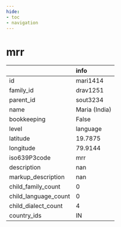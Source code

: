 ```yaml
---
hide:
- toc
- navigation
---
```

# mrr
|                      | info          |
|:---------------------|:--------------|
| id                   | mari1414      |
| family_id            | drav1251      |
| parent_id            | sout3234      |
| name                 | Maria (India) |
| bookkeeping          | False         |
| level                | language      |
| latitude             | 19.7875       |
| longitude            | 79.9144       |
| iso639P3code         | mrr           |
| description          | nan           |
| markup_description   | nan           |
| child_family_count   | 0             |
| child_language_count | 0             |
| child_dialect_count  | 4             |
| country_ids          | IN            |